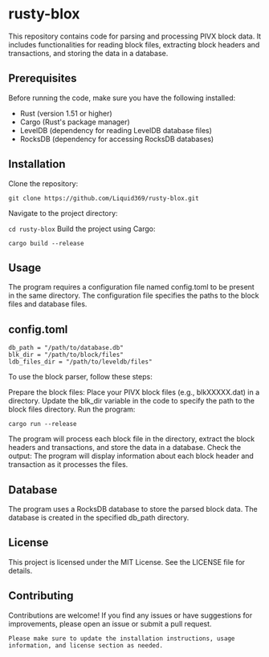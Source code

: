# rusty-blox

This repository contains code for parsing and processing PIVX block data. It includes functionalities for reading block files, extracting block headers and transactions, and storing the data in a database.

## Prerequisites

Before running the code, make sure you have the following installed:

- Rust (version 1.51 or higher)
- Cargo (Rust's package manager)
- LevelDB (dependency for reading LevelDB database files)
- RocksDB (dependency for accessing RocksDB databases)

## Installation

Clone the repository:

`git clone https://github.com/Liquid369/rusty-blox.git`

Navigate to the project directory:

`cd rusty-blox`
Build the project using Cargo:

`cargo build --release`

## Usage

The program requires a configuration file named config.toml to be present in the same directory. The configuration file specifies the paths to the block files and database files.

## config.toml

```[paths]
db_path = "/path/to/database.db"
blk_dir = "/path/to/block/files"
ldb_files_dir = "/path/to/leveldb/files"
```

To use the block parser, follow these steps:

Prepare the block files:
Place your PIVX block files (e.g., blkXXXXX.dat) in a directory.
Update the blk_dir variable in the code to specify the path to the block files directory.
Run the program:

`cargo run --release`

The program will process each block file in the directory, extract the block headers and transactions, and store the data in a database.
Check the output:
The program will display information about each block header and transaction as it processes the files.


## Database

The program uses a RocksDB database to store the parsed block data. The database is created in the specified db_path directory.

## License

This project is licensed under the MIT License. See the LICENSE file for details.

## Contributing

Contributions are welcome! If you find any issues or have suggestions for improvements, please open an issue or submit a pull request.

```
Please make sure to update the installation instructions, usage information, and license section as needed.
```
